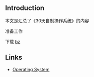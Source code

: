 ## Introduction

本文是汇总了《30天自制操作系统》的内容



准备工作

下载 [bz](https://vcraft.jp/soft/bz.html)









## Links

- [Operating System](/docs/CS/OS/OS.md)
